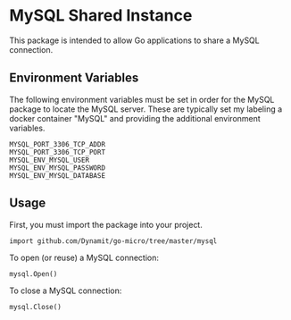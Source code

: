 # MySQL Shared Instance

This package is intended to allow Go applications to share a MySQL connection.

## Environment Variables

The following environment variables must be set in order for the MySQL package to locate the MySQL server. These are typically set my labeling a docker container "MySQL" and providing the additional environment variables.

```
MYSQL_PORT_3306_TCP_ADDR
MYSQL_PORT_3306_TCP_PORT
MYSQL_ENV_MYSQL_USER
MYSQL_ENV_MYSQL_PASSWORD
MYSQL_ENV_MYSQL_DATABASE
```

## Usage

First, you must import the package into your project.

```
import github.com/Dynamit/go-micro/tree/master/mysql
```

To open (or reuse) a MySQL connection:

```
mysql.Open()
```

To close a MySQL connection:

```
mysql.Close()
```